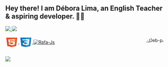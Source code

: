 ## Hey there! I am Débora Lima, an English Teacher & aspiring developer. 👩‍💻
  
  

  <a href="https://www.linkedin.com/in/débora-lima-683644161/">
  <img height="180em" src="https://github-readme-stats.vercel.app/api?username=deborarml&show_icons=true&theme=tokyonight&include_all_commits=true&count_private=true"/>
  <img height="180em" src="https://github-readme-stats.vercel.app/api/top-langs/?username=deborarml&layout=compact&langs_count=7&theme=tokyonight"/>
</div>

            
          
  
  <div style="display: inline_block"><br>
  <img align="center" alt="Rafa-HTML" height="30" width="40" src="https://raw.githubusercontent.com/devicons/devicon/master/icons/html5/html5-original.svg">
  <img align="center" alt="Rafa-CSS" height="30" width="40" src="https://raw.githubusercontent.com/devicons/devicon/master/icons/css3/css3-original.svg">
  <img align="center" alt="Rafa-Js" height="30" width="40" src="https://cdn.jsdelivr.net/gh/devicons/devicon/icons/javascript/javascript-original.svg">

  
  
  
  <img align="right" alt="Deb-pic" height="150" style="border-radius:50px;" src="https://media.giphy.com/media/PVromB3W4wXTflaCTp/giphy.gif">
  </div>
  
  ##
 
<div> 
  <a href="https://www.linkedin.com/in/débora-lima-683644161/" target="_blank"><img src="https://img.shields.io/badge/-LinkedIn-%230077B5?style=for-the-badge&logo=linkedin&logoColor=white" target="_blank"></a>
  
</div>
